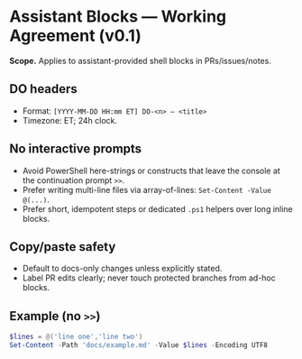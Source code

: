 # Assistant Blocks — Working Agreement (v0.1)

**Scope.** Applies to assistant-provided shell blocks in PRs/issues/notes.

## DO headers
- Format: `[YYYY-MM-DD HH:mm ET] DO-<n> — <title>`
- Timezone: ET; 24h clock.

## No interactive prompts
- Avoid PowerShell here-strings or constructs that leave the console at the continuation prompt `>>`.
- Prefer writing multi-line files via array-of-lines: `Set-Content -Value @(...)`.
- Prefer short, idempotent steps or dedicated `.ps1` helpers over long inline blocks.

## Copy/paste safety
- Default to docs-only changes unless explicitly stated.
- Label PR edits clearly; never touch protected branches from ad-hoc blocks.

## Example (no `>>`)
```powershell
$lines = @('line one','line two')
Set-Content -Path 'docs/example.md' -Value $lines -Encoding UTF8
```
